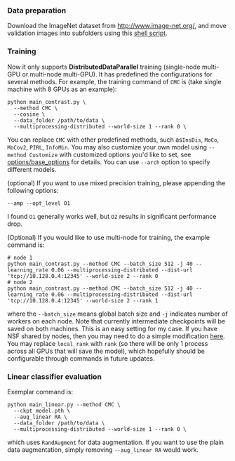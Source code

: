 ### Data preparation
Download the ImageNet dataset from http://www.image-net.org/, 
and move validation images into subfolders using this 
[shell script](https://raw.githubusercontent.com/soumith/imagenetloader.torch/master/valprep.sh).

### Training
Now it only supports **DistributedDataParallel** training (single-node multi-GPU or 
multi-node multi-GPU). It has predefined the configurations for several methods. 
For example, the training command of `CMC` is (take single machine with 8 GPUs as an example):
```
python main_contrast.py \
  --method CMC \
  --cosine \
  --data_folder /path/to/data \
  --multiprocessing-distributed --world-size 1 --rank 0 \
```
You can replace `CMC` with other predefined methods, such as`InsDis`, `MoCo`, `MoCov2`, `PIRL`, `InfoMin`. You may also customize your own model using `--method Customize` with customized options you'd like to set, see [options/base_options](../options/base_options.py) for details. You can use 
`--arch` option to specify different models.

(optional) If you want to use mixed precision training, please appending the following options:  
```
--amp --opt_level O1
```
I found `O1` generally works well, but `O2` results in significant performance drop.

(Optional) If you would like to use multi-node for training, the example command is:
```
# node 1
python main_contrast.py --method CMC --batch_size 512 -j 40 --learning_rate 0.06 --multiprocessing-distributed --dist-url 'tcp://10.128.0.4:12345' --world-size 2 --rank 0
# node 2
python main_contrast.py --method CMC --batch_size 512 -j 40 --learning_rate 0.06 --multiprocessing-distributed --dist-url 'tcp://10.128.0.4:12345' --world-size 2 --rank 1
```
where the `--batch_size` means global batch size and `-j` indicates number of workers on each node. Note that currently intermediate checkpoints will
be saved on both machines. This is an easy setting for my case. If you have NSF shared by nodes, then you may need to do a simple modification
[here](https://github.com/HobbitLong/PyContrast/blob/master/pycontrast/learning/contrast_trainer.py#L110). You may replace `local_rank` with `rank` (so there will be only 1 process across all GPUs that will save the model), 
which hopefully should be configurable through commands in future updates.

### Linear classifier evaluation
Exemplar command is:
```
python main_linear.py --method CMC \ 
  --ckpt model.pth \
  --aug_linear RA \
  --data_folder /path/to/data \
  --multiprocessing-distributed --world-size 1 --rank 0 \
```
which uses `RandAugment` for data augmentation. If you want to use the plain data augmentation, simply removing
`--aug_linear RA` would work. 
